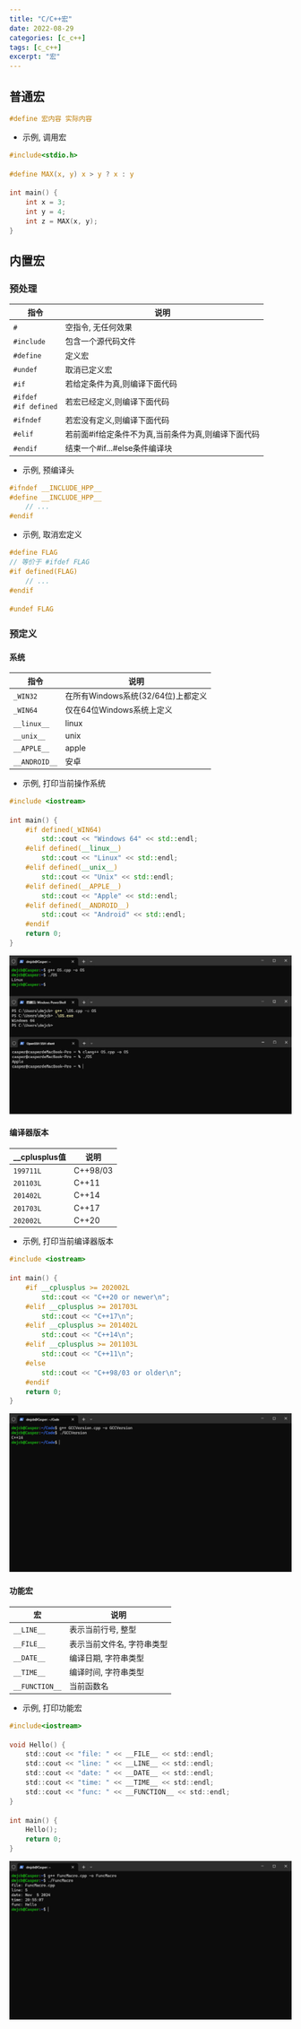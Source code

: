 ```yaml
---
title: "C/C++宏"
date: 2022-08-29
categories: [c_c++]
tags: [c_c++]
excerpt: "宏"
---
```


## 普通宏

```c
#define 宏内容 实际内容
```

- 示例, 调用宏

```c
#include<stdio.h>

#define MAX(x, y) x > y ? x : y

int main() {
    int x = 3;
    int y = 4;
    int z = MAX(x, y);
}
```

## 内置宏

### 预处理

| 指令     | 说明                                                |
| -------- | -------------------------------------------------- |
| `#`        | 空指令, 无任何效果                                 |
| `#include` | 包含一个源代码文件                                 |
| `#define`  | 定义宏                                            |
| `#undef`   | 取消已定义宏                                       |
| `#if`      | 若给定条件为真,则编译下面代码                       |
| `#ifdef` <br> `#if defined`  | 若宏已经定义,则编译下面代码       |
| `#ifndef`  | 若宏没有定义,则编译下面代码                         |
| `#elif`    | 若前面#if给定条件不为真,当前条件为真,则编译下面代码   |
| `#endif`   | 结束一个#if...#else条件编译块                      |

- 示例, 预编译头

```c
#ifndef __INCLUDE_HPP__
#define __INCLUDE_HPP__
    // ...
#endif
```

- 示例, 取消宏定义

```c
#define FLAG
// 等价于 #ifdef FLAG
#if defined(FLAG)
    // ...
#endif

#undef FLAG
```

### 预定义

#### 系统

| 指令          | 说明                                |
| ------------  | ---------------------------------- |
| `_WIN32`      | 在所有Windows系统(32/64位)上都定义   |
| `_WIN64`      | 仅在64位Windows系统上定义            |
| `__linux__`   | linux                              |
| `__unix__`    | unix                               |
| `__APPLE__`   | apple                              |
| `__ANDROID__` | 安卓                               |

- 示例, 打印当前操作系统

```c++
#include <iostream>

int main() {
    #if defined(_WIN64)
        std::cout << "Windows 64" << std::endl;
    #elif defined(__linux__)
        std::cout << "Linux" << std::endl;
    #elif defined(__unix__)
        std::cout << "Unix" << std::endl;
    #elif defined(__APPLE__)
        std::cout << "Apple" << std::endl;
    #elif defined(__ANDROID__)
        std::cout << "Android" << std::endl;
    #endif
    return 0;
}
```

![](/assets/image/20241105_234506.jpg)

#### 编译器版本

| __cplusplus值   | 说明      |
| --------------- | -------- |
| `199711L`       | C++98/03 |
| `201103L`       | C++11    |
| `201402L`       | C++14    |
| `201703L`       | C++17    |
| `202002L`       | C++20    |

- 示例, 打印当前编译器版本

```c++
#include <iostream>

int main() {
    #if __cplusplus >= 202002L
        std::cout << "C++20 or newer\n";
    #elif __cplusplus >= 201703L
        std::cout << "C++17\n";
    #elif __cplusplus >= 201402L
        std::cout << "C++14\n";
    #elif __cplusplus >= 201103L
        std::cout << "C++11\n";
    #else
        std::cout << "C++98/03 or older\n";
    #endif
    return 0;
}
```

![](/assets/image/20241109_035618.jpg)

#### 功能宏

| 宏             | 说明                     |
| -------------- | ------------------------ |
| `__LINE__`     | 表示当前行号, 整型        |
| `__FILE__`     | 表示当前文件名, 字符串类型 |
| `__DATE__`     | 编译日期, 字符串类型      |
| `__TIME__`     | 编译时间, 字符串类型      |
| `__FUNCTION__` | 当前函数名                |

- 示例, 打印功能宏

```c
#include<iostream>

void Hello() {
    std::cout << "file: " << __FILE__ << std::endl;
    std::cout << "line: " << __LINE__ << std::endl;
    std::cout << "date: " << __DATE__ << std::endl;
    std::cout << "time: " << __TIME__ << std::endl;
    std::cout << "func: " << __FUNCTION__ << std::endl;
}

int main() {
    Hello();
    return 0;
}
```

![](/assets/image/20241105_235518.jpg)